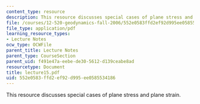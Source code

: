 ```yaml
---
content_type: resource
description: This resource discusses special cases of plane stress and plane strain.
file: /courses/12-520-geodynamics-fall-2006/552e0583ffd2ef92d995ee0585534186_lecture15.pdf
file_type: application/pdf
learning_resource_types:
- Lecture Notes
ocw_type: OCWFile
parent_title: Lecture Notes
parent_type: CourseSection
parent_uid: f491e47a-eebe-de30-5612-d139ceabe8ad
resourcetype: Document
title: lecture15.pdf
uid: 552e0583-ffd2-ef92-d995-ee0585534186
---
```

This resource discusses special cases of plane stress and plane strain.